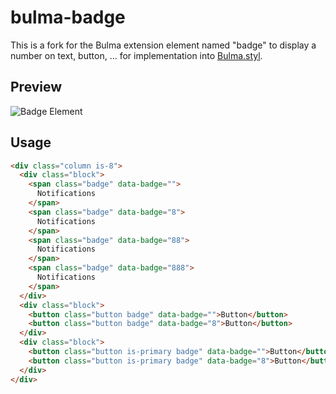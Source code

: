 # bulma-badge
This is a fork for the Bulma extension element named "badge" to display a number on text, button, ... for implementation into [Bulma.styl](https://github.com/log1x/bulma.styl). 

Preview
-----

![Badge Element](https://img15.hostingpics.net/pics/978922ScreenShot20170712at202349.png)

Usage
-----

```html
<div class="column is-8">
  <div class="block">
    <span class="badge" data-badge="">
      Notifications
    </span>
    <span class="badge" data-badge="8">
      Notifications
    </span>
    <span class="badge" data-badge="88">
      Notifications
    </span>
    <span class="badge" data-badge="888">
      Notifications
    </span>
  </div>
  <div class="block">
    <button class="button badge" data-badge="">Button</button>
    <button class="button badge" data-badge="8">Button</button>
  </div>
  <div class="block">
    <button class="button is-primary badge" data-badge="">Button</button>
    <button class="button is-primary badge" data-badge="8">Button</button>
  </div>
</div>
```
